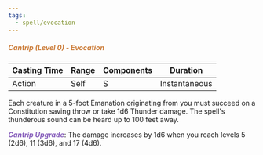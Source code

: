 ```yaml
---
tags:
  - spell/evocation
---
```

##### *<span style="color:rgb(203, 123, 55)">Cantrip (Level 0) - Evocation</span>*

| Casting Time | Range | Components | Duration      |
| ------------ | ----- | ---------- | ------------- |
| Action       | Self  | S          | Instantaneous |
Each creature in a 5-foot Emanation originating from you must succeed on a Constitution saving throw or take 1d6 Thunder damage. The spell's thunderous sound can be heard up to 100 feet away.  

**<span style="color:rgb(134, 93, 187)">_Cantrip Upgrade_</span>**: The damage increases by 1d6 when you reach levels 5 (2d6), 11 (3d6), and 17 (4d6).